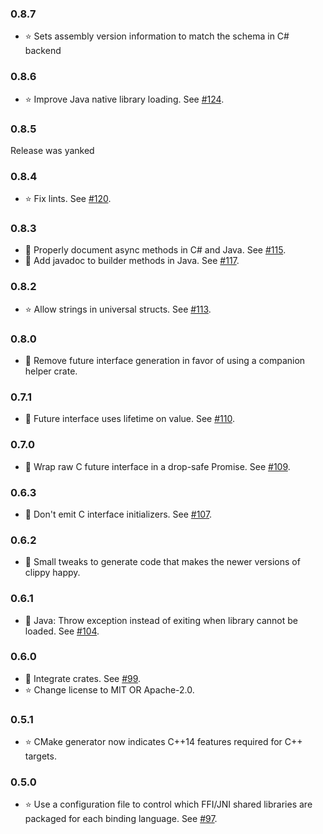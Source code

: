 ### 0.8.7 ###
* :star: Sets assembly version information to match the schema in C# backend

### 0.8.6 ###
* :star: Improve Java native library loading. See [#124](https://github.com/stepfunc/oo_bindgen/pull/124).

### 0.8.5 ###
Release was yanked

### 0.8.4 ###
* :star: Fix lints. See [#120](https://github.com/stepfunc/oo_bindgen/pull/120).

### 0.8.3 ###
* :book: Properly document async methods in C# and Java. See [#115](https://github.com/stepfunc/oo_bindgen/pull/115).
* :book: Add javadoc to builder methods in Java. See [#117](https://github.com/stepfunc/oo_bindgen/pull/117).

### 0.8.2 ###
* :star: Allow strings in universal structs. See [#113](https://github.com/stepfunc/oo_bindgen/pull/113).

### 0.8.0 ###
* :wrench: Remove future interface generation in favor of using a companion helper crate.

### 0.7.1 ###
* :wrench: Future interface uses lifetime on value. See [#110](https://github.com/stepfunc/oo_bindgen/pull/110).

### 0.7.0 ###
* :wrench: Wrap raw C future interface in a drop-safe Promise. See [#109](https://github.com/stepfunc/oo_bindgen/pull/109).

### 0.6.3 ###
* :wrench: Don't emit C interface initializers. See [#107](https://github.com/stepfunc/oo_bindgen/pull/107).

### 0.6.2 ###
* :wrench: Small tweaks to generate code that makes the newer versions of clippy happy.

### 0.6.1 ###
* :wrench: Java: Throw exception instead of exiting when library cannot be loaded. See [#104](https://github.com/stepfunc/oo_bindgen/pull/104).

### 0.6.0 ###
* :wrench: Integrate crates. See [#99](https://github.com/stepfunc/oo_bindgen/pull/99).
* :star: Change license to MIT OR Apache-2.0.

### 0.5.1 ###
* :star: CMake generator now indicates C++14 features required for C++ targets.

### 0.5.0 ###
* :star: Use a configuration file to control which FFI/JNI shared libraries are packaged for each binding language. See [#97](https://github.com/stepfunc/oo_bindgen/pull/97).
